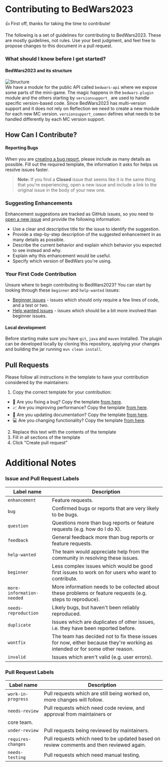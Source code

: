 # Contributing to BedWars2023
👍 First off, thanks for taking the time to contribute!

The following is a set of guidelines for contributing to BedWars2023. 
These are mostly guidelines, not rules. Use your best judgment, and feel free 
to propose changes to this document in a pull request.

### What should I know before I get started?
#### BedWars2023 and its structure

![Structure](.github/assets/contributing/structure.png)  
We have a module for the public API called `bedwars-api` where we expose 
some parts of the mini-game. The magic happens in the `bedwars-plugin`
module and the others starting by `versionsupport_` are used to handle specific
version-based code. Since BedWars2023 has multi-version support and it does not
rely on Reflection we need to create a new module for each new MC version.
`versionsupport_common` defines what needs to be handled differently 
by each MC version support.

## How Can I Contribute?
#### Reporting Bugs

When you are [creating a bug report](https://github.com/tomkeuper/BedWars2023/issues/new), please include as many details as possible.
Fill out the required template, the information it asks for helps us resolve issues faster.

> **Note:** If you find a **Closed** issue that seems like it is the same thing that you're experiencing, open a new issue and include a link to the original issue in the body of your new one.

### Suggesting Enhancements
Enhancement suggestions are tracked as GitHub issues, so you need to 
[open a new issue](https://github.com/tomkeuper/BedWars2023/issues/new) 
and provide the following information:  
- Use a clear and descriptive title for the issue to identify the suggestion.
- Provide a step-by-step description of the suggested enhancement in as many details as possible.
- Describe the current behavior and explain which behavior you expected to see instead and why.
- Explain why this enhancement would be useful.
- Specify which version of BedWars you're using.


### Your First Code Contribution
Unsure where to begin contributing to BedWars2023? 
You can start by looking through these `beginner` and `help-wanted` issues:
- [Beginner issues](beginner) - issues which should only require a few lines of code, and a test or two.
- [Help wanted issues](help-wanted) - issues which should be a bit more involved than beginner issues.
  
  
#### Local development
Before starting make sure you have `git`, `java` and `maven` installed.
The plugin can be developed locally by cloning this repository, applying your
changes and building the jar running `mvn clean install`.


## Pull Requests
Please follow all instructions in the template to have your contribution
considered by the maintainers:
1. Copy the correct template for your contribution:
  - 🐛 Are you fixing a bug? Copy the template [from here](.github/templates/contributing/bug_fix.md).
  - 📈 Are you improving performance? Copy the template [from here](.github/templates/contributing/performance_improvement.md).
  - 📝 Are you updating documentation? Copy the template [from here](.github/templates/contributing/documentation.md).
  - 💻 Are you changing functionality? Copy the template [from here](.github/templates/contributing/feature_change.md).
2. Replace this text with the contents of the template
3. Fill in all sections of the template
4. Click "Create pull request"

# Additional Notes

### Issue and Pull Request Labels
| Label name                | Description                                                                                                                |  
|---------------------------|----------------------------------------------------------------------------------------------------------------------------|
| `enhancement`             | Feature requests.                                                                                                          |
| `bug`                     | Confirmed bugs or reports that are very likely to be bugs.                                                                 |
| `question`                | Questions more than bug reports or feature requests (e.g. how do I do X).                                                  |
| `feedback`                | General feedback more than bug reports or feature requests.                                                                |
| `help-wanted`             | The team would appreciate help from the community in resolving these issues.                                               |
| `beginner`                | Less complex issues which would be good first issues to work on for users who want to contribute.                          |
| `more-information-needed` | More information needs to be collected about these problems or feature requests (e.g. steps to reproduce).                 |
| `needs-reproduction`      | Likely bugs, but haven't been reliably reproduced.                                                                         |
| `duplicate`               | Issues which are duplicates of other issues, i.e. they have been reported before.                                          |
| `wontfix`                 | The team has decided not to fix these issues for now, either because they're working as intended or for some other reason. |
| `invalid`                 | Issues which aren't valid (e.g. user errors).                                                                              |

### Pull Request Labels


| Label name         | Description                                                                              |
|--------------------|------------------------------------------------------------------------------------------|
| `work-in-progress` | Pull requests which are still being worked on, more changes will follow.                 |
| `needs-review`     | Pull requests which need code review, and approval from maintainers or                   |
| core team.         |                                                                                          |
| `under-review`     | Pull requests being reviewed by maintainers.                                             |
| `requires-changes` | Pull requests which need to be updated based on review comments and then reviewed again. |
| `needs-testing`    | Pull requests which need manual testing.                                                 |
